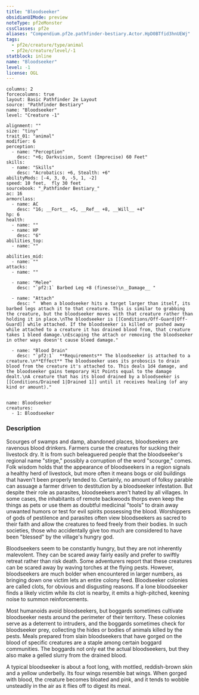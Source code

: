 ```yaml
---
title: "Bloodseeker"
obsidianUIMode: preview
noteType: pf2eMonster
cssClasses: pf2e
aliases: "Compendium.pf2e.pathfinder-bestiary.Actor.HpD0BTfid3hnUEWj" 
tags:
  - pf2e/creature/type/animal
  - pf2e/creature/level/-1
statblock: inline
name: "Bloodseeker"
level: -1
license: OGL
---
```


```statblock
columns: 2
forcecolumns: true
layout: Basic Pathfinder 2e Layout
source: "Pathfinder Bestiary"
name: "Bloodseeker"
level: "Creature -1"

alignment: ""
size: "tiny"
trait_01: "animal"
modifier: 6
perception:
  - name: "Perception"
    desc: "+6; Darkvision, Scent (Imprecise) 60 Feet"
skills:
  - name: "Skills"
    desc: "Acrobatics: +6, Stealth: +6"
abilityMods: [-4, 3, 0, -5, 1, -2]
speed: 10 feet,  fly 30 feet
sourcebook: "_Pathfinder Bestiary_"
ac: 16
armorclass:
  - name: AC
    desc: "16; __Fort__ +5, __Ref__ +8, __Will__ +4"
hp: 6
health:
  - name: ""
  - name: HP
    desc: "6"
abilities_top:
  - name: ""

abilities_mid:
  - name: ""
attacks:
  - name: ""

  - name: "Melee"
    desc: "`pf2:1` Barbed Leg +8 (finesse)\n__Damage__ "

  - name: "Attach"
    desc: "  When a bloodseeker hits a target larger than itself, its barbed legs attach it to that creature. This is similar to grabbing the creature, but the bloodseeker moves with that creature rather than holding it in place.\nThe bloodseeker is [[Conditions/Off-Guard|Off-Guard]] while attached. If the bloodseeker is killed or pushed away while attached to a creature it has drained blood from, that creature takes 1 bleed damage.\nEscaping the attach or removing the bloodseeker in other ways doesn't cause bleed damage."

  - name: "Blood Drain"
    desc: "`pf2:1`  **Requirements** The bloodseeker is attached to a creature.\n**Effect** The bloodseeker uses its proboscis to drain blood from the creature it's attached to. This deals 1d4 damage, and the bloodseeker gains temporary Hit Points equal to the damage dealt.\nA creature that has its blood drained by a bloodseeker is [[Conditions/Drained 1|Drained 1]] until it receives healing (of any kind or amount)."
 
```

```encounter-table
name: Bloodseeker
creatures:
  - 1: Bloodseeker
```


### Description
Scourges of swamps and damp, abandoned places, bloodseekers are ravenous blood drinkers. Farmers curse the creatures for sucking their livestock dry. It is from such beleaguered people that the bloodseeker's regional name "stirge," possibly a corruption of the word "scourge," comes. Folk wisdom holds that the appearance of bloodseekers in a region signals a healthy herd of livestock, but more often it means bogs or old buildings that haven't been properly tended to. Certainly, no amount of folksy parable can assuage a farmer driven to destitution by a bloodseeker infestation. But despite their role as parasites, bloodseekers aren't hated by all villages. In some cases, the inhabitants of remote backwoods thorps even keep the things as pets or use them as doubtful medicinal "tools" to drain away unwanted humors or test for evil spirits possessing the blood. Worshippers of gods of pestilence and parasites often view bloodseekers as sacred to their faith and allow the creatures to feed freely from their bodies. In such societies, those who accidentally give too much are considered to have been "blessed" by the village's hungry god.

Bloodseekers seem to be constantly hungry, but they are not inherently malevolent. They can be scared away fairly easily and prefer to swiftly retreat rather than risk death. Some adventurers report that these creatures can be scared away by waving torches at the flying pests. However, bloodseekers are much bolder when encountered in larger numbers, as bringing down one victim lets an entire colony feed. Bloodseeker colonies are called clots, for obvious and disgusting reasons. If a lone bloodseeker finds a likely victim while its clot is nearby, it emits a high-pitched, keening noise to summon reinforcements.

Most humanoids avoid bloodseekers, but boggards sometimes cultivate bloodseeker nests around the perimeter of their territory. These colonies serve as a deterrent to intruders, and the boggards sometimes check for bloodseeker prey, collecting the hides or bodies of animals killed by the pests. Meals prepared from slain bloodseekers that have gorged on the blood of specific creatures are a staple among certain boggard communities. The boggards not only eat the actual bloodseekers, but they also make a gelled slurry from the drained blood.

A typical bloodseeker is about a foot long, with mottled, reddish-brown skin and a yellow underbelly. Its four wings resemble bat wings. When gorged with blood, the creature becomes bloated and pink, and it tends to wobble unsteadily in the air as it flies off to digest its meal.
